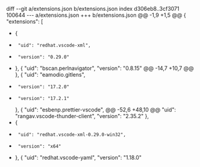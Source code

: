 diff --git a/extensions.json b/extensions.json
index d306eb8..3cf3071 100644
--- a/extensions.json
+++ b/extensions.json
@@ -1,9 +1,5 @@
 {
   "extensions": [
-    {
-      "uid": "redhat.vscode-xml",
-      "version": "0.29.0"
-    },
     {
       "uid": "bscan.perlnavigator",
       "version": "0.8.15"
@@ -14,7 +10,7 @@
     },
     {
       "uid": "eamodio.gitlens",
-      "version": "17.2.0"
+      "version": "17.2.1"
     },
     {
       "uid": "esbenp.prettier-vscode",
@@ -52,6 +48,10 @@
       "uid": "rangav.vscode-thunder-client",
       "version": "2.35.2"
     },
+    {
+      "uid": "redhat.vscode-xml-0.29.0-win32",
+      "version": "x64"
+    },
     {
       "uid": "redhat.vscode-yaml",
       "version": "1.18.0"
